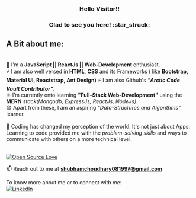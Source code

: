 <h3 align="center"> Hello Visitor!!</h3>

<h3 align="center">Glad to see you here! :star_struck:</h3> 
<h2>A Bit about me:</h2><br>
                🔭 I'm a <strong>JavaScript || ReactJs || Web-Development </strong>enthusiast.<br>
                ⚡ I am also well versed in <b>HTML</b>, <b>CSS</b> and its Frameworks ( like <b>Bootstrap, Material UI, Reactstrap, Ant Design)</b>
                ⚡ I am also Github's <strong><em>"Arctic Code Vault Contributor"</em></strong>.<br>
                ⚛️ I’m currently onto learning <strong>"Full-Stack Web-Development"</strong> using the <strong>MERN</strong><em> stack(Mongodb, ExpressJs, ReactJs, NodeJs)</em>.<br>
                😄 Apart from these, I am an aspiring <em>"Data-Structures and Algorithms"</em> learner.<br><br>
                👯 Coding has changed my perception of the world. It's not just about Apps. Learning to code provided me with the <i>problem-solving skills</i> and ways to communicate with others on a more technical level.<br><br> 
                
<!-- Most Languages Used <img align="left" src="https://github-readme-stats.vercel.app/api/top-langs/?username=1Canis-Lupus1&layout=compact&hide=html&theme=radical" alt="1Canis-Lupus1" /> -->

<!-- Github Stats <img align="center" src="https://github-readme-stats.vercel.app/api?username=1Canis-Lupus1&show_icons=true&theme=radical" alt="1Canis-Lupus1" /> -->

[![Open Source Love](https://badges.frapsoft.com/os/v2/open-source.svg?v=103)](https://github.com/1Canis-Lupus1)<br/>

📫 Reach out to me at **shubhamchoudhary081997@gmail.com**

To know more about me or to connect with me:
<br>
<a href="https://www.linkedin.com/in/shubham-choudhary-8457a9141/" target="_blank"><img src="https://img.shields.io/badge/LinkedIn-%230077B5.svg?&style=flat-square&logo=linkedin&logoColor=white" alt="LinkedIn"></a><br>




<!--
**1Canis-Lupus1/1Canis-Lupus1** is a ✨ _special_ ✨ repository because its `README.md` (this file) appears on your GitHub profile.

Here are some ideas to get you started:

- 🔭 I’m currently working on ...
- 🌱 I’m currently learning ...
- 👯 I’m looking to collaborate on ...
- 🤔 I’m looking for help with ...
- 💬 Ask me about ...
- 📫 How to reach me: ...
- 😄 Pronouns: ...
- ⚡ Fun fact: ...
-->
